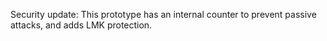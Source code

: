 Security update: This prototype has an internal counter to prevent passive attacks, and adds LMK protection.

